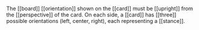The [[board]] [[orientation]] shown on the [[card]] must be [[upright]] from the [[perspective]] of the card. On each side, a [[card]] has [[three]] possible orientations (left, center, right), each representing a [[stance]].